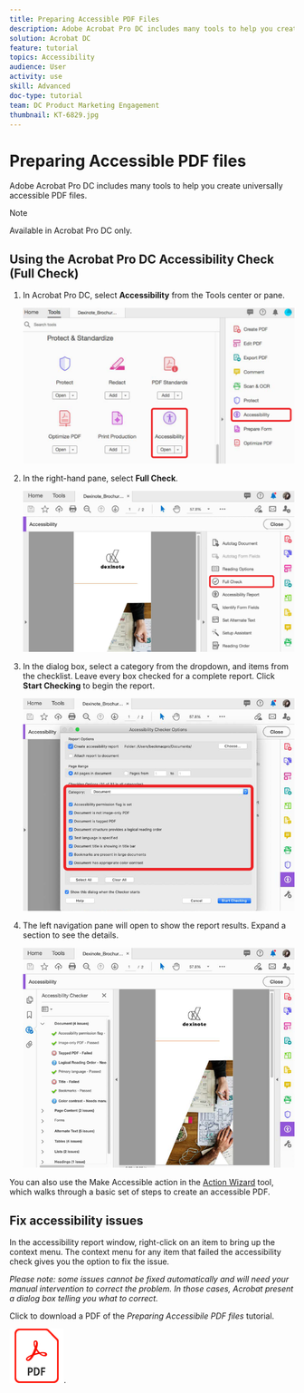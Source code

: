 ```yaml
---
title: Preparing Accessible PDF Files
description: Adobe Acrobat Pro DC includes many tools to help you create universally accessible PDF files
solution: Acrobat DC
feature: tutorial
topics: Accessibility
audience: User
activity: use
skill: Advanced
doc-type: tutorial
team: DC Product Marketing Engagement
thumbnail: KT-6829.jpg
---
```


# Preparing Accessible PDF files

Adobe Acrobat Pro DC includes many tools to help you create universally accessible PDF files.

>[!NOTE]
>
>Available in Acrobat Pro DC only.

## Using the Acrobat Pro DC Accessibility Check (Full Check)

1. In Acrobat Pro DC, select **Accessibility** from the Tools center or pane.

    ![Accessibility Step 1](../assets/Accessibility_1.png)

1. In the right-hand pane, select **Full Check**.

    ![Accessibility Step 2](../assets/Accessibility_2.png)

1. In the dialog box, select a category from the dropdown, and items from the checklist. Leave every box checked for a complete report. Click **Start Checking** to begin the report.

    ![Accessibility Step 3](../assets/Accessibility_3.png)

1. The left navigation pane will open to show the report results. Expand a section to see the details.

    ![Accessibility Step 4](../assets/Accessibility_4.png)

You can also use the Make Accessible action in the [Action Wizard](https://experienceleague.adobe.com/docs/document-cloud-learn/acrobat-learning/advanced-tasks/action.html) tool, which walks through a basic set of steps to create an accessible PDF.

## Fix accessibility issues

In the accessibility report window, right-click on an item to bring up the context menu. The context menu for any item that failed the accessibility check gives you the option to fix the issue.

*Please note: some issues cannot be fixed automatically and will need your manual intervention to correct the problem. In those cases, Acrobat present a dialog box telling you what to correct.*

Click to download a PDF of the *Preparing Accessibile PDF files* tutorial.

[![Download Accessibility tutorial](../assets/acrobat_PDF_96.png)](../assets/AcrobatDCAccessible.pdf).